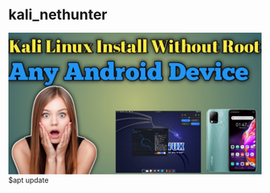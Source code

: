 # kali_nethunter

<img alt="coding" src="https://github.com/rahadhasan07/kali_nethunter/blob/main/Kali%20Linux.jpg">
$apt update
